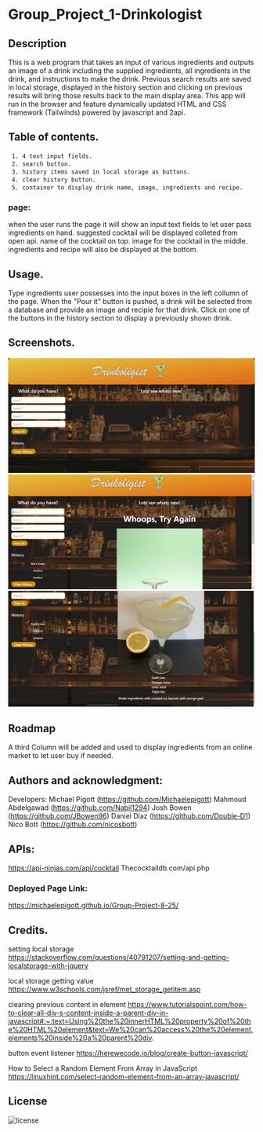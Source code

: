 # Group_Project_1-Drinkologist

## Description 
This is a web program that takes an input of various ingredients and outputs an image of a drink including the supplied ingredients, all ingredients in the drink, and instructions to make the drink.  Previous search results are saved in local storage, displayed in the history section and clicking on previous results will bring those results back to the main display area.
This app will run in the browser and feature dynamically updated HTML and CSS framework (Tailwinds) powered by javascript and 2api.



 ## Table of contents.
     1. 4 text input fields.
     2. search button. 
     3. history items saved in local storage as buttons.
     4. clear history button.
     5. container to display drink name, image, ingredients and recipe.


 ### page:
 when the user runs the page it will show an input text fields to let user pass ingredients on hand.
 suggested cocktail will be displayed colleted from open api.
 name of the cocktail on top.
 image for the cocktail in the middle. 
 ingredients and recipe will also be displayed at the bottom.
 

 ## Usage.
  Type ingredients user possesses into the input boxes in the left collumn of the page.
  When the "Pour it" button is pushed, a drink will be selected from a database and provide an image and recipie for that drink.
  Click on one of the buttons in the history section to display a previously shown drink.
  
 ## Screenshots.

![screen1](./assets/images/1.png)
![screen2](./assets/images/2.png)
![screen3](./assets/images/3.png)

## Roadmap
A third Column will be added and used to display ingredients from an online market to let user buy if needed.


## Authors and acknowledgment:
Developers:
Michael Pigott (https://github.com/Michaelepigott)
Mahmoud Abdelgawad (https://github.com/Nabil1294)
Josh Bowen (https://github.com/JBowen96)
Daniel Diaz (https://github.com/Double-D1)
Nico Bott (https://github.com/nicosbott)


## APIs:
https://api-ninjas.com/api/cocktail
Thecocktaildb.com/api.php

### Deployed Page Link:
https://michaelepigott.github.io/Group-Project-8-25/


## Credits.

setting local storage
https://stackoverflow.com/questions/40791207/setting-and-getting-localstorage-with-jquery

local storage getting value
https://www.w3schools.com/jsref/met_storage_getitem.asp

clearing previous content in element
https://www.tutorialspoint.com/how-to-clear-all-div-s-content-inside-a-parent-div-in-javascript#:~:text=Using%20the%20innerHTML%20property%20of%20the%20HTML%20element&text=We%20can%20access%20the%20element,elements%20inside%20a%20parent%20div.

button event listener 
https://herewecode.io/blog/create-button-javascript/

How to Select a Random Element From Array in JavaScript
https://linuxhint.com/select-random-element-from-an-array-javascript/



## License
![license](./LICENSE)
